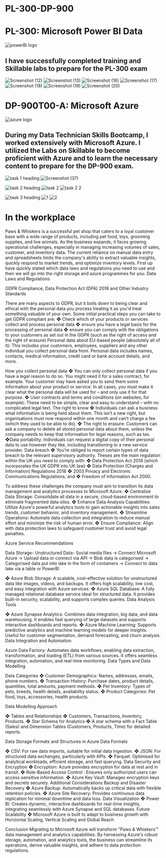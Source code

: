 # PL-300-DP-900
# PL-300: Microsoft Power BI Data
![powerBi logo](https://github.com/user-attachments/assets/5fd92d70-d66e-4afe-9e0c-147b5de4bede)

##  **I have successfully completed training and Skillable labs to prepare for the PL-300 exam** 


![Screenshot (12)](https://github.com/user-attachments/assets/9db1d00e-7f0a-4d6a-a800-8f0be0755846)
![Screenshot (13)](https://github.com/user-attachments/assets/a497f065-dc1d-4689-aac6-abddc07a641c)
![Screenshot (16)](https://github.com/user-attachments/assets/47fb73be-db99-4b26-b13f-ae5d8ec1527d)
![Screenshot (17)](https://github.com/user-attachments/assets/7f820764-4621-4bde-9bf4-621257cc5aba)
![Screenshot (18)](https://github.com/user-attachments/assets/d2aaa442-d0c4-4b98-b460-04732d379b38)
![Screenshot (19)](https://github.com/user-attachments/assets/fae694c9-8361-4036-a098-8238e144f1f7)
![Screenshot (20)](https://github.com/user-attachments/assets/b9a98139-c735-46c5-b735-2f2bb5ea410d)


# DP-900T00-A: Microsoft Azure 
![azure logo](https://github.com/user-attachments/assets/95affb4d-35ab-4fbd-9df4-f1565ca1fa3a)
 
## During my Data Technician Skills Bootcamp, I worked extensively with Microsoft Azure. I utilized the Labs on Skillable to become proficient with Azure and to learn the necessary content to prepare for the DP-900 exam. 

![task 1 heading](https://github.com/user-attachments/assets/3202bfd7-471c-4977-89f2-6a2f30d992c9)
![Screenshot (37)](https://github.com/user-attachments/assets/c28ea7fb-1528-46ca-98ee-3f0c10fb0237)

![task 2 heading](https://github.com/user-attachments/assets/c3d01211-b92f-4c84-bf0a-269246cd656b)
![task 2](https://github.com/user-attachments/assets/a1738eee-ccce-471c-b7c4-312ae0001f0c)
![task 2 2](https://github.com/user-attachments/assets/fab2b998-dc6c-486b-aaaa-8fb89223ddcb)

![task 3 heading](https://github.com/user-attachments/assets/9bd0978f-329d-4089-a029-66bb0e28932e)
![1](https://github.com/user-attachments/assets/c1cfe4c2-f95e-452e-9d83-72c49ec2fbac)
![2](https://github.com/user-attachments/assets/c5721878-ab00-41a1-bce9-674387ae9d34)


# **In the workplace**

Paws & Whiskers
is a successful pet shop that caters to a loyal customer base with a wide range of products, including pet food, toys, grooming supplies, and live animals. As the business expands, it faces growing operational challenges, especially in managing increasing volumes of sales, customer, and inventory data. The current reliance on manual data entry and spreadsheets limits the company's ability to extract valuable insights, quickly respond to market trends, and optimize inventory levels.
First up have quickly stated which data laws and regulations you need to use and then we will go into the right storage and azure programmes for you.
Data Laws and Regulations

GDPR Compliance, Data Protection Act (DPA) 2018 and Other Industry Standards

There are many aspects to GDPR, but it boils down to being clear and ethical with the personal data you process treating it as you'd treat something valuable of your own. Some initial practical steps you can take to get GDPR compliant are:
❖ Check which of your products or services collect and process personal data 
❖  ensure you have a legal basis for the processing of personal data 
❖ ensure you can comply with the obligations to your customers as set out in the GDPR (such as the right of access and the right of erasure)
Personal data about EU-based people (absolutely all of it): This includes your customers, employees, suppliers and any other individual you collect personal data from. Personal data includes names, contacts, medical information, credit card or bank account details, and more.

How you collect personal data
❖ You can only collect personal data if you have a legal reason to do so. You might need it for a sales contract, for example. Your customer may have asked you to send them some information about your product or service. In all cases, you must make it clear what the personal data will be used for – and only use it for that purpose.
❖ User contracts and terms and conditions (on websites, for example): These need to be simple, clear and easy to understand – with no complicated legal text.
The right to know
❖ Individuals can ask a business what information is being held about them. This isn’t a new right, but organisations must now respond within one month and can’t charge a fee (which they used to be able to do).
❖ The right to erasure: Customers can ask a company to delete all stored personal data about them, unless the company needs to keep that information for legal reasons, such as tax.
❖Data portability: Individuals can request a digital copy of their personal data to use however they like, including transitioning to a new service provider.
Data breach
❖ You’re obliged to report certain types of data breach to the relevant supervisory authority.
Theses are the main regulation within the UK you need to comply with:
❖ Data Protection Act 2018 (which incorporates the UK GDPR into UK law)
❖ Data Protection (Charges and Information) Regulations 2018 
❖ 2003 Privacy and Electronic Communications Regulations; and 
❖ Freedom of Information Act 2000. 
 
To address these challenges the company must aim to transition its data management and analytics processes to Microsoft Azure.
❖ Centralize Data Storage: Consolidate all data in a secure, cloud-based environment to eliminate fragmented data silos.
❖ Enhance Data Analysis Capabilities: Utilize Azure's powerful analytics tools to gain actionable insights into sales trends, customer behavior, and inventory management.
❖ Streamline Operations: Automate data collection and integration to reduce manual effort and minimize the risk of human error.
❖ Ensure Compliance: Align with data protection laws to safeguard customer trust and avoid legal penalties.

Azure Service Recommendations

Data Storage- Unstructured Data- Social media files -> Connect Microsoft Azure -> Upload data or connect via API -> Blob data is categorised -> Categorised data put into lake in the form of containers -> Connect to data lake via a table or PowerBI

❖ Azure Blob Storage: A scalable, cost-effective solution for unstructured data like images, videos, and backups. It offers high scalability, low cost, and easy integration with Azure services.
❖ Azure SQL Database: A fully managed relational database service ideal for structured data. It provides built-in security, scalability, and supports complex queries.
Data Analysis Tools

❖ Azure Synapse Analytics: Combines data integration, big data, and data warehousing. It enables fast querying of large datasets and supports interactive dashboards and reports.
❖ Azure Machine Learning: Supports predictive analytics and machine learning models for deeper insights. Useful for customer segmentation, demand forecasting, and churn analysis.
Data Integration and Automation

Azure Data Factory: Automates data workflows, enabling data extraction, transformation, and loading (ETL) from various sources. It offers seamless integration, automation, and real-time monitoring.
Data Types and Data Modelling

Data Categories
❖ Customer Demographics: Names, addresses, emails, phone numbers.
❖ Transaction History: Purchase dates, product details, quantities, total amounts, payment methods.
❖ Pet Inventory: Types of pets, breeds, health details, availability status.
❖ Product Categories: Pet food, toys, accessories, health products.

Data Modelling Approach

❖ Tables and Relationships
❖ Customers, Transactions, Inventory, Products.
❖ Star Schema for Analytics
❖ A star schema with a Fact Table (Sales) and Dimension Tables (Customers, Products, Time) for detailed reports.

Data Storage Formats and Structures in Azure
Data Formats

❖ CSV: For raw data imports, suitable for initial data ingestion.
❖ JSON: For structured data exchanges, particularly with APIs.
❖ Parquet: Optimised for analytical workloads, efficient storage, and fast querying.
Data Security and Encryption
❖ Encryption: Azure provides encryption for data at rest and in transit.
❖ Role-Based Access Control : Ensures only authorized users can access sensitive information.
❖ Azure Key Vault: Manages encryption keys and secrets securely.
Additional Considerations
Backup and Disaster Recovery
❖ Azure Backup: Automatically backs up critical data with flexible retention policies.
❖ Azure Site Recovery: Provides continuous data replication for minimal downtime and data loss.
Data Visualization
❖ Power BI: Creates dynamic, interactive dashboards for real-time insights, integrating seamlessly with Azure Synapse and SQL databases.
Future Scalability
❖ Microsoft Azure is built to adapt to business growth with Horizontal Scaling, Vertical Scaling and Global Reach

Conclusion
Migrating to Microsoft Azure will transform "Paws & Whiskers'" data management and analytics capabilities. By harnessing Azure's robust storage, automation, and analytics tools, the business can streamline its operations, derive valuable insights, and adhere to data protection regulations.
